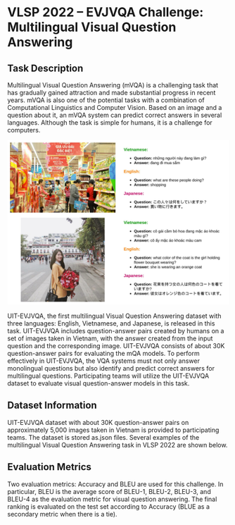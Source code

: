 # VLSP 2022 – EVJVQA Challenge: Multilingual Visual Question Answering

## Task Description

Multilingual Visual Question Answering (mVQA) is a challenging task that has gradually gained attraction and made substantial progress in recent years. mVQA is also one of the potential tasks with a combination of Computational Linguistics and Computer Vision. Based on an image and a question about it, an mVQA system can predict correct answers in several languages. Although the task is simple for humans, it is a challenge for computers. 

![](docs/imgs/299545264.jpeg)

UIT-EVJVQA, the first multilingual Visual Question Answering dataset with three languages: English, Vietnamese, and Japanese, is released in this task. UIT-EVJVQA includes question-answer pairs created by humans on a set of images taken in Vietnam, with the answer created from the input question and the corresponding image. UIT-EVJVQA consists of about 30K question-answer pairs for evaluating the mQA models. To perform effectively in UIT-EVJVQA, the VQA systems must not only answer monolingual questions but also identify and predict correct answers for multilingual questions. Participating teams will utilize the UIT-EVJVQA dataset to evaluate visual question-answer models in this task.

## Dataset Information

UIT-EVJVQA dataset with about 30K question-answer pairs on approximately 5,000 images taken in Vietnam is provided to participating teams. The dataset is stored as.json files. Several examples of the multilingual Visual Question Answering task in VLSP 2022 are shown below.

## Evaluation Metrics

Two evaluation metrics: Accuracy and BLEU are used for this challenge. In particular, BLEU is the average score of BLEU-1, BLEU-2, BLEU-3, and BLEU-4 as the evaluation metric for visual question answering. The final ranking is evaluated on the test set according to Accuracy (BLUE as a secondary metric when there is a tie). 

